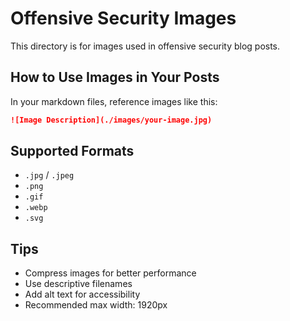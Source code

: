 # Offensive Security Images

This directory is for images used in offensive security blog posts.

## How to Use Images in Your Posts

In your markdown files, reference images like this:

```markdown
![Image Description](./images/your-image.jpg)
```

## Supported Formats
- `.jpg` / `.jpeg`
- `.png`
- `.gif`
- `.webp`
- `.svg`

## Tips
- Compress images for better performance
- Use descriptive filenames
- Add alt text for accessibility
- Recommended max width: 1920px